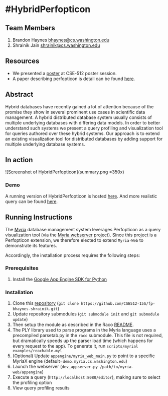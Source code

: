 #HybridPerfopticon
===============

## Team Members

1. Brandon Haynes bhaynes@cs.washington.edu
2. Shrainik Jain shrainik@cs.washington.edu

## Resources

-	We presented a [poster](https://github.com/CSE512-15S/fp-bhaynes-shrainik/blob/master/final/poster.pdf) at CSE-512 poster session. 
-	A paper describing perfopticon is detail can be found [here](https://github.com/CSE512-15S/fp-bhaynes-shrainik/blob/master/final/paper.pdf). 


## Abstract
Hybrid databases have recently gained a lot of attention because of the promise they show in several prominent use cases in scientific data management. A hybrid distributed database system usually consists of multiple underlying databases with differing data models. In order to better understand such systems we present a query profiling and visualization tool for queries authored over these hybrid systems. Our approach is to extend an existing visualization tool for distributed databases  by adding support for multiple underlying database systems.

## In action

![Screenshot of HybridPerfopticon](summary.png =350x)

### Demo

A running version of HybridPerfopticon is hosted [here](http://ec2-52-5-229-118.compute-1.amazonaws.com/profile?queryId=21433). 
And more realistic query can be found [here](http://ec2-52-5-229-118.compute-1.amazonaws.com/profile?queryId=5099).

## Running Instructions

The [Myria](http://myria.cs.washington.edu) database management system leverages Perfopticon as a query visualization tool (via the [Myria webserver](https://github.com/uwescience/myria-web) project).  Since this project is a Perfopticon extension, we therefore elected to extend `Myria-Web` to demonstrate its features.

Accordingly, the installation process requires the following steps:

### Prerequisites

1. Install the [Google App Engine SDK for Python](https://developers.google.com/appengine/downloads#Google_App_Engine_SDK_for_Python)

### Installation

1. Clone this [repository](https://github.com/CSE512-15S/fp-bhaynes-shrainik.git) (`git clone https://github.com/CSE512-15S/fp-bhaynes-shrainik.git`)
2. Update repository submodules (`git submodule init` and `git submodule update`)
3. Then setup the module as described in the Raco [README](https://github.com/uwescience/raco/blob/master/README.md).
4. The PLY library used to parse programs in the Myria language uses a precompiled parsetab.py in the `raco` submodule. This file is not required, but dramatically speeds up the parser load time (which happens for every request to the app). To generate it, run `scripts/myrial examples/reachable.myl`
5. (Optional)  Update `appengine/myria_web_main.py` to point to a specific MyriaX engine (default=`demo.myria.cs.washington.edu`)
6. Launch the webserver (`dev_appserver.py /path/to/myria-web/appengine`)
7. Execute a query (`http://localhost:8080/editor`), making sure to select the profiling option
8. View query profiling results

